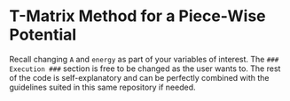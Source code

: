 # T-Matrix Method for a Piece-Wise Potential

Recall changing `A` and `energy` as part of your variables of interest. The `### Execution ###` section is free to be changed as the user wants to. The rest of the code is self-explanatory and can be perfectly combined with the guidelines suited in this same repository if needed. 
